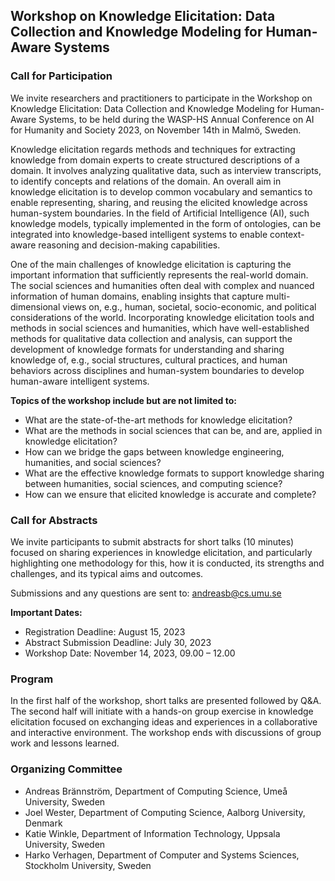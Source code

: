 ## Workshop on Knowledge Elicitation: Data Collection and Knowledge Modeling for Human-Aware Systems

### Call for Participation

We invite researchers and practitioners to participate in the Workshop on Knowledge Elicitation: Data Collection and Knowledge Modeling for Human-Aware Systems, to be held during the WASP-HS Annual Conference on AI for Humanity and Society 2023, on November 14th in Malmö, Sweden.

Knowledge elicitation regards methods and techniques for extracting knowledge from domain experts to create structured descriptions of a domain. It involves analyzing qualitative data, such as interview transcripts, to identify concepts and relations of the domain. An overall aim in knowledge elicitation is to develop common vocabulary and semantics to enable representing, sharing, and reusing the elicited knowledge across human-system boundaries. In the field of Artificial Intelligence (AI), such knowledge models, typically implemented in the form of ontologies, can be integrated into knowledge-based intelligent systems to enable context-aware reasoning and decision-making capabilities.

One of the main challenges of knowledge elicitation is capturing the important information that sufficiently represents the real-world domain. The social sciences and humanities often deal with complex and nuanced information of human domains, enabling insights that capture multi-dimensional views on, e.g., human, societal, socio-economic, and political considerations of the world. Incorporating knowledge elicitation tools and methods in social sciences and humanities, which have well-established methods for qualitative data collection and analysis, can support the development of knowledge formats for understanding and sharing knowledge of, e.g., social structures, cultural practices, and human behaviors across disciplines and human-system boundaries to develop human-aware intelligent systems.

**Topics of the workshop include but are not limited to:**
- What are the state-of-the-art methods for knowledge elicitation?
- What are the methods in social sciences that can be, and are, applied in knowledge elicitation?
- How can we bridge the gaps between knowledge engineering, humanities, and social sciences?
- What are the effective knowledge formats to support knowledge sharing between humanities, social sciences, and computing science?
- How can we ensure that elicited knowledge is accurate and complete?

### Call for Abstracts

We invite participants to submit abstracts for short talks (10 minutes) focused on sharing experiences in knowledge elicitation, and particularly highlighting one methodology for this, how it is conducted, its strengths and challenges, and its typical aims and outcomes.

Submissions and any questions are sent to: [andreasb@cs.umu.se](mailto:andreasb@cs.umu.se)

**Important Dates:**
- Registration Deadline: August 15, 2023
- Abstract Submission Deadline: July 30, 2023
- Workshop Date: November 14, 2023, 09.00 – 12.00

### Program

In the first half of the workshop, short talks are presented followed by Q&A. The second half will initiate with a hands-on group exercise in knowledge elicitation focused on exchanging ideas and experiences in a collaborative and interactive environment. The workshop ends with discussions of group work and lessons learned.

### Organizing Committee

- Andreas Brännström, Department of Computing Science, Umeå University, Sweden
- Joel Wester, Department of Computing Science, Aalborg University, Denmark
- Katie Winkle, Department of Information Technology, Uppsala University, Sweden
- Harko Verhagen, Department of Computer and Systems Sciences, Stockholm University, Sweden
